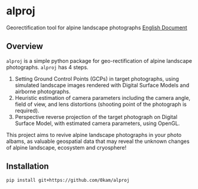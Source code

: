 # alproj
Georectification tool for alpine landscape photographs
[English Document](https://alproj.readthedocs.io/en/latest/index.html)
## Overview
`alproj` is a simple python package for geo-rectification of alpine landscape photographs. 
`alproj` has 4 steps.
1. Setting Ground Control Points (GCPs) in target photographs, using simulated landscape images rendered with Digital Surface Models and airborne photographs.
2. Heuristic estimation of camera parameters including the camera angle, field of view, and lens distortions (shooting point of the photograph is required).
3. Perspective reverse projection of the target photograph on Digital Surface Model, with estimated camera parameters, using OpenGL.

This project aims to revive alpine landscape photographs in your photo albams, as valuable geospatial data that may reveal the unknown changes of alpine landscape, ecosystem and cryosphere!

## Installation
`pip install git+https://github.com/0kam/alproj`
